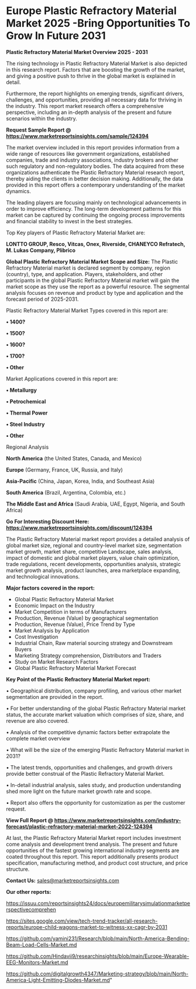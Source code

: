 # Europe Plastic Refractory Material Market 2025 -Bring Opportunities To Grow In Future 2031

<Strong> Plastic Refractory Material Market Overview 2025 - 2031</strong>

The rising technology in Plastic Refractory Material Market is also depicted in this research report. Factors that are boosting the growth of the market, and giving a positive push to thrive in the global market is explained in detail.

Furthermore, the report highlights on emerging trends, significant drivers, challenges, and opportunities, providing all necessary data for thriving in the industry. This report market research offers a comprehensive perspective, including an in-depth analysis of the present and future scenarios within the industry.

<strong>Request Sample Report @ <a href=https://www.marketreportsinsights.com/sample/124394>https://www.marketreportsinsights.com/sample/124394</a></strong>

The market overview included in this report provides information from a wide range of resources like government organizations, established companies, trade and industry associations, industry brokers and other such regulatory and non-regulatory bodies. The data acquired from these organizations authenticate the Plastic Refractory Material research report, thereby aiding the clients in better decision making. Additionally, the data provided in this report offers a contemporary understanding of the market dynamics.

The leading players are focusing mainly on technological advancements in order to improve efficiency. The long-term development patterns for this market can be captured by continuing the ongoing process improvements and financial stability to invest in the best strategies.

Top Key players of Plastic Refractory Material Market are:

<strong>LONTTO GROUP, Resco, Vitcas, Onex, Riverside, CHANEYCO Refratech, M. Lukas Company, Plibrico</strong>

<strong><b>Global Plastic Refractory Material Market Scope and Size:</b></strong>
The Plastic Refractory Material market is declared segment by company, region (country), type, and application. Players, stakeholders, and other participants in the global Plastic Refractory Material market will gain the market scope as they use the report as a powerful resource. The segmental analysis focuses on revenue and product by type and application and the forecast period of 2025-2031.

Plastic Refractory Material Market Types covered in this report are:

<strong>• 1400?

• 1500?

• 1600?

• 1700?

• Other</strong>

Market Applications covered in this report are:

<strong>• Metallurgy

• Petrochemical

• Thermal Power

• Steel Industry

• Other</strong> 

Regional Analysis

<strong>North America</strong> (the United States, Canada, and Mexico)

<strong>Europe</strong> (Germany, France, UK, Russia, and Italy)

<strong>Asia-Pacific</strong> (China, Japan, Korea, India, and Southeast Asia)

<strong>South America</strong> (Brazil, Argentina, Colombia, etc.)

<strong>The Middle East and Africa</strong> (Saudi Arabia, UAE, Egypt, Nigeria, and South Africa)

<strong>Go For Interesting Discount Here: <a href=https://www.marketreportsinsights.com/discount/124394>https://www.marketreportsinsights.com/discount/124394</a></strong>

The Plastic Refractory Material market report provides a detailed analysis of global market size, regional and country-level market size, segmentation market growth, market share, competitive Landscape, sales analysis, impact of domestic and global market players, value chain optimization, trade regulations, recent developments, opportunities analysis, strategic market growth analysis, product launches, area marketplace expanding, and technological innovations.

<strong><b>Major factors covered in the report:</b></strong>
<ul>
  <li>Global Plastic Refractory Material Market </li>
  <li>Economic Impact on the Industry</li>
  <li>Market Competition in terms of Manufacturers</li>
  <li>Production, Revenue (Value) by geographical segmentation</li>
  <li>Production, Revenue (Value), Price Trend by Type</li>
  <li>Market Analysis by Application</li>
  <li>Cost Investigation</li>
  <li>Industrial Chain, Raw material sourcing strategy and Downstream Buyers</li>
  <li>Marketing Strategy comprehension, Distributors and Traders</li>
  <li>Study on Market Research Factors</li>
  <li>Global Plastic Refractory Material Market Forecast</li>
</ul>

<strong><b>Key Point of the Plastic Refractory Material Market report:</b></strong>

• Geographical distribution, company profiling, and various other market segmentation are provided in the report.

• For better understanding of the global Plastic Refractory Material market status, the accurate market valuation which comprises of size, share, and revenue are also covered.

• Analysis of the competitive dynamic factors better extrapolate the complete market overview

• What will be the size of the emerging Plastic Refractory Material market in 2031?

• The latest trends, opportunities and challenges, and growth drivers provide better construal of the Plastic Refractory Material Market.

• In-detail industrial analysis, sales study, and production understanding shed more light on the future market growth rate and scope.

• Report also offers the opportunity for customization as per the customer request.

<strong><b>View Full Report @ <a href=https://www.marketreportsinsights.com/industry-forecast/plastic-refractory-material-market-2022-124394>https://www.marketreportsinsights.com/industry-forecast/plastic-refractory-material-market-2022-124394</a></b></strong>


At last, the Plastic Refractory Material Market report includes investment come analysis and development trend analysis. The present and future opportunities of the fastest growing international industry segments are coated throughout this report. This report additionally presents product specification, manufacturing method, and product cost structure, and price structure.

<strong>Contact Us:</strong>
sales@marketreportsinsights.com

<strong>Our other reports:</strong>

<a href=https://issuu.com/reportsinsights24/docs/europemilitarysimulationmarketperspectivecomprehen>https://issuu.com/reportsinsights24/docs/europemilitarysimulationmarketperspectivecomprehen</a>

<a href=https://sites.google.com/view/tech-trend-tracker/all-research-reports/europe-child-wagons-market-to-witness-xx-cagr-by-2031>https://sites.google.com/view/tech-trend-tracker/all-research-reports/europe-child-wagons-market-to-witness-xx-cagr-by-2031</a>

<a href=https://github.com/yamini231/Research/blob/main/North-America-Bending-Beam-Load-Cells-Market.md>https://github.com/yamini231/Research/blob/main/North-America-Bending-Beam-Load-Cells-Market.md</a>

<a href=https://github.com/Hindavii9/researchinsights/blob/main/Europe-Wearable-EEG-Monitors-Market.md>https://github.com/Hindavii9/researchinsights/blob/main/Europe-Wearable-EEG-Monitors-Market.md</a>

<a href=https://github.com/digitalgrowth4347/Marketing-strategy/blob/main/North-America-Light-Emitting-Diodes-Market.md>https://github.com/digitalgrowth4347/Marketing-strategy/blob/main/North-America-Light-Emitting-Diodes-Market.md</a>"

